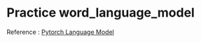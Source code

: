 # Practice word_language_model 

Reference :
[Pytorch Language Model](https://github.com/pytorch/examples/tree/master/word_language_model)
